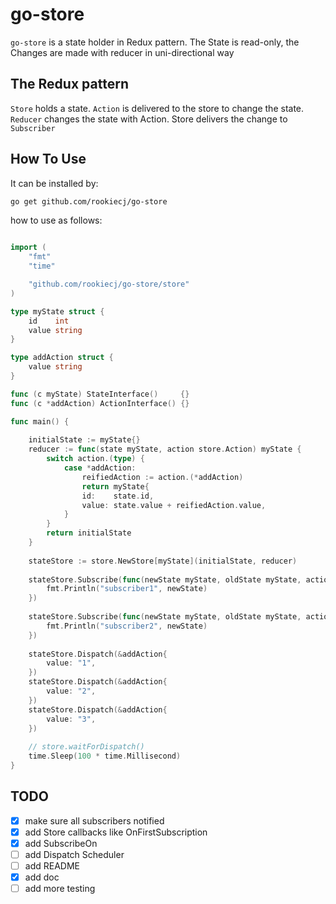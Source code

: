 # go-store

`go-store` is a state holder in Redux pattern.
The State is read-only, the Changes are made with reducer in uni-directional way

## The Redux pattern

`Store` holds a state.
`Action` is delivered to the store to change the state.
`Reducer` changes the state with Action.
Store delivers the change to `Subscriber`


## How To Use

It can be installed by:
```sh
go get github.com/rookiecj/go-store
```

how to use as follows: 
```go

import (
    "fmt"
    "time"

    "github.com/rookiecj/go-store/store"
)

type myState struct {
    id    int
    value string
}

type addAction struct {
    value string
}

func (c myState) StateInterface()     {}
func (c *addAction) ActionInterface() {}

func main() {
    
    initialState := myState{}
    reducer := func(state myState, action store.Action) myState {
        switch action.(type) {
            case *addAction:
                reifiedAction := action.(*addAction)
                return myState{
                id:    state.id,
                value: state.value + reifiedAction.value,
            }
        }
        return initialState
    }
    
    stateStore := store.NewStore[myState](initialState, reducer)
    
    stateStore.Subscribe(func(newState myState, oldState myState, action store.Action) {
        fmt.Println("subscriber1", newState)
    })
    
    stateStore.Subscribe(func(newState myState, oldState myState, action store.Action) {
        fmt.Println("subscriber2", newState)
    })
    
    stateStore.Dispatch(&addAction{
        value: "1",
	})
    stateStore.Dispatch(&addAction{
        value: "2",
	})
    stateStore.Dispatch(&addAction{
        value: "3",
	})
    
    // store.waitForDispatch()
    time.Sleep(100 * time.Millisecond)
}

```

## TODO
- [X] make sure all subscribers notified
- [X] add Store callbacks like OnFirstSubscription
- [X] add SubscribeOn
- [ ] add Dispatch Scheduler
- [ ] add README
- [X] add doc
- [ ] add more testing